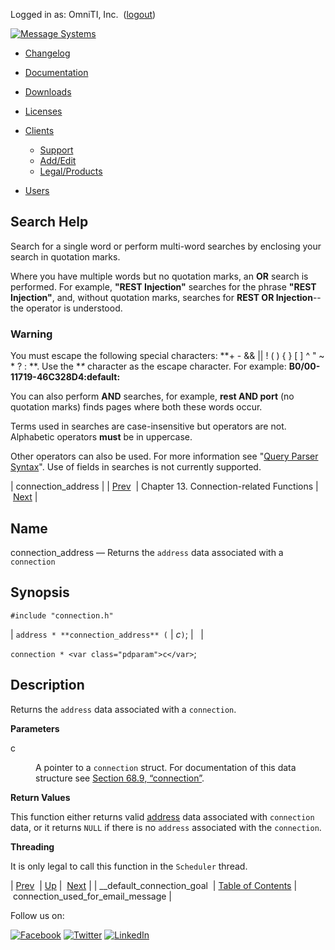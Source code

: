 Logged in as: OmniTI, Inc.  ([logout](https://support.messagesystems.com/logout.php))

[![Message Systems](https://support.messagesystems.com/images/ms-white205.png)](https://support.messagesystems.com/start.php) 

*   [Changelog](https://support.messagesystems.com/start.php?show=changelog)
*   [Documentation](https://support.messagesystems.com/docs/)
*   [Downloads](https://support.messagesystems.com/start.php)

*   [Licenses](https://support.messagesystems.com/license_summary.php)
*   <a href="">Clients</a>
    *   [Support](https://support.messagesystems.com/cs.php)
    *   [Add/Edit](https://support.messagesystems.com/edit_client.php)
    *   [Legal/Products](https://support.messagesystems.com/edit_products.php)
*   [Users](https://support.messagesystems.com/edit_customer.php)

## Search Help

Search for a single word or perform multi-word searches by enclosing your search in quotation marks.

Where you have multiple words but no quotation marks, an **OR** search is performed. For example, **"REST Injection"** searches for the phrase **"REST Injection"**, and, without quotation marks, searches for **REST OR Injection**--the operator is understood.

### Warning

You must escape the following special characters: **+ - && || ! ( ) { } [ ] ^ " ~ * ? : \**. Use the **\** character as the escape character. For example: **B0/00-11719-46C328D4\:default\:**

You can also perform **AND** searches, for example, **rest AND port** (no quotation marks) finds pages where both these words occur.

Terms used in searches are case-insensitive but operators are not. Alphabetic operators **must** be in uppercase.

Other operators can also be used. For more information see "[Query Parser Syntax](https://lucene.apache.org/core/old_versioned_docs/versions/3_0_0/queryparsersyntax.html)". Use of fields in searches is not currently supported.

| connection_address |
| [Prev](apis.__default_connection_goal.php)  | Chapter 13. Connection-related Functions |  [Next](apis.connection_used_for_email_message.php) |

<a name="apis.connection_address"></a>
## Name

connection_address — Returns the `address` data associated with a `connection`

## Synopsis

`#include "connection.h"`

| `address * **connection_address** (` | <var class="pdparam">c</var>`)`; |   |

`connection * <var class="pdparam">c</var>`;<a name="idp21478112"></a>
## Description

Returns the `address` data associated with a `connection`.

**Parameters**

<dl class="variablelist">

<dt>c</dt>

<dd>

A pointer to a `connection` struct. For documentation of this data structure see [Section 68.9, “connection”](structs.connection.php "68.9. connection").

</dd>

</dl>

**Return Values**

This function either returns valid [address](structs.address.php "68.3. address") data associated with `connection` data, or it returns `NULL` if there is no `address` associated with the `connection`.

**Threading**

It is only legal to call this function in the `Scheduler` thread.

| [Prev](apis.__default_connection_goal.php)  | [Up](connection.php) |  [Next](apis.connection_used_for_email_message.php) |
| __default_connection_goal  | [Table of Contents](index.php) |  connection_used_for_email_message |

Follow us on:

[![Facebook](https://support.messagesystems.com/images/icon-facebook.png)](http://www.facebook.com/messagesystems) [![Twitter](https://support.messagesystems.com/images/icon-twitter.png)](http://twitter.com/#!/MessageSystems) [![LinkedIn](https://support.messagesystems.com/images/icon-linkedin.png)](http://www.linkedin.com/company/message-systems)
